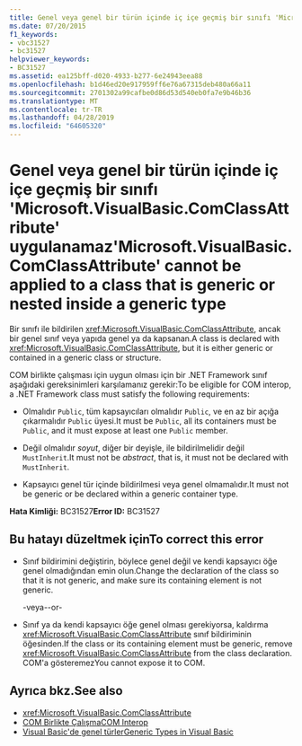 ```yaml
---
title: Genel veya genel bir türün içinde iç içe geçmiş bir sınıfı 'Microsoft.VisualBasic.ComClassAttribute' uygulanamaz
ms.date: 07/20/2015
f1_keywords:
- vbc31527
- bc31527
helpviewer_keywords:
- BC31527
ms.assetid: ea125bff-d020-4933-b277-6e24943eea88
ms.openlocfilehash: b1d46ed20e917959ff6e76a67315deb480a66a11
ms.sourcegitcommit: 2701302a99cafbe0d86d53d540eb0fa7e9b46b36
ms.translationtype: MT
ms.contentlocale: tr-TR
ms.lasthandoff: 04/28/2019
ms.locfileid: "64605320"
---
```

# <a name="microsoftvisualbasiccomclassattribute-cannot-be-applied-to-a-class-that-is-generic-or-nested-inside-a-generic-type"></a><span data-ttu-id="bfbe8-102">Genel veya genel bir türün içinde iç içe geçmiş bir sınıfı 'Microsoft.VisualBasic.ComClassAttribute' uygulanamaz</span><span class="sxs-lookup"><span data-stu-id="bfbe8-102">'Microsoft.VisualBasic.ComClassAttribute' cannot be applied to a class that is generic or nested inside a generic type</span></span>
<span data-ttu-id="bfbe8-103">Bir sınıfı ile bildirilen <xref:Microsoft.VisualBasic.ComClassAttribute>, ancak bir genel sınıf veya yapıda genel ya da kapsanan.</span><span class="sxs-lookup"><span data-stu-id="bfbe8-103">A class is declared with <xref:Microsoft.VisualBasic.ComClassAttribute>, but it is either generic or contained in a generic class or structure.</span></span>  
  
 <span data-ttu-id="bfbe8-104">COM birlikte çalışması için uygun olması için bir .NET Framework sınıf aşağıdaki gereksinimleri karşılamanız gerekir:</span><span class="sxs-lookup"><span data-stu-id="bfbe8-104">To be eligible for COM interop, a .NET Framework class must satisfy the following requirements:</span></span>  
  
- <span data-ttu-id="bfbe8-105">Olmalıdır `Public`, tüm kapsayıcıları olmalıdır `Public`, ve en az bir açığa çıkarmalıdır `Public` üyesi.</span><span class="sxs-lookup"><span data-stu-id="bfbe8-105">It must be `Public`, all its containers must be `Public`, and it must expose at least one `Public` member.</span></span>  
  
- <span data-ttu-id="bfbe8-106">Değil olmalıdır *soyut*, diğer bir deyişle, ile bildirilmelidir değil `MustInherit`.</span><span class="sxs-lookup"><span data-stu-id="bfbe8-106">It must not be *abstract*, that is, it must not be declared with `MustInherit`.</span></span>  
  
- <span data-ttu-id="bfbe8-107">Kapsayıcı genel tür içinde bildirilmesi veya genel olmamalıdır.</span><span class="sxs-lookup"><span data-stu-id="bfbe8-107">It must not be generic or be declared within a generic container type.</span></span>  
  
 <span data-ttu-id="bfbe8-108">**Hata Kimliği:** BC31527</span><span class="sxs-lookup"><span data-stu-id="bfbe8-108">**Error ID:** BC31527</span></span>  
  
## <a name="to-correct-this-error"></a><span data-ttu-id="bfbe8-109">Bu hatayı düzeltmek için</span><span class="sxs-lookup"><span data-stu-id="bfbe8-109">To correct this error</span></span>  
  
- <span data-ttu-id="bfbe8-110">Sınıf bildirimini değiştirin, böylece genel değil ve kendi kapsayıcı öğe genel olmadığından emin olun.</span><span class="sxs-lookup"><span data-stu-id="bfbe8-110">Change the declaration of the class so that it is not generic, and make sure its containing element is not generic.</span></span>  
  
     <span data-ttu-id="bfbe8-111">-veya-</span><span class="sxs-lookup"><span data-stu-id="bfbe8-111">-or-</span></span>  
  
- <span data-ttu-id="bfbe8-112">Sınıf ya da kendi kapsayıcı öğe genel olması gerekiyorsa, kaldırma <xref:Microsoft.VisualBasic.ComClassAttribute> sınıf bildiriminin öğesinden.</span><span class="sxs-lookup"><span data-stu-id="bfbe8-112">If the class or its containing element must be generic, remove <xref:Microsoft.VisualBasic.ComClassAttribute> from the class declaration.</span></span> <span data-ttu-id="bfbe8-113">COM'a gösteremez</span><span class="sxs-lookup"><span data-stu-id="bfbe8-113">You cannot expose it to COM.</span></span>  
  
## <a name="see-also"></a><span data-ttu-id="bfbe8-114">Ayrıca bkz.</span><span class="sxs-lookup"><span data-stu-id="bfbe8-114">See also</span></span>

- <xref:Microsoft.VisualBasic.ComClassAttribute>
- [<span data-ttu-id="bfbe8-115">COM Birlikte Çalışma</span><span class="sxs-lookup"><span data-stu-id="bfbe8-115">COM Interop</span></span>](../../visual-basic/programming-guide/com-interop/index.md)
- [<span data-ttu-id="bfbe8-116">Visual Basic'de genel türler</span><span class="sxs-lookup"><span data-stu-id="bfbe8-116">Generic Types in Visual Basic</span></span>](../../visual-basic/programming-guide/language-features/data-types/generic-types.md)

